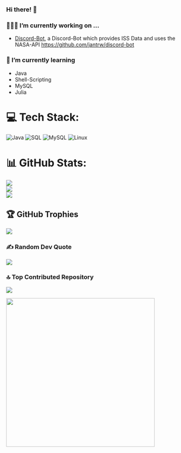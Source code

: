 ### Hi there! 👋

### 🧑🏻‍💻 I’m currently working on ...
  - [Discord-Bot](https://github.com/jantrw/discord-bot), a Discord-Bot which provides ISS Data and uses the NASA-API 
    https://github.com/jantrw/discord-bot
### 🌱 I’m currently learning 
  - Java
  - Shell-Scripting
  - MySQL
  - Julia

# 💻 Tech Stack:
![Java](https://img.shields.io/badge/java-%23ED8B00.svg?style=flat&logo=java&logoColor=white) ![SQL](https://img.shields.io/badge/SQL-4479A1?style=flat&logo=sql&logoColor=white) ![MySQL](https://img.shields.io/badge/MySQL-4479A1?style=flat&logo=mysql&logoColor=white)
 ![Linux](https://img.shields.io/badge/Linux-FCC624?style=flat&logo=linux&logoColor=black)


# 📊 GitHub Stats:
![](https://github-readme-stats.vercel.app/api?username=jantrw&theme=tokyonight&hide_border=true&include_all_commits=true&count_private=false)<br/>
![](https://github-readme-streak-stats.herokuapp.com/?user=jantrw&theme=tokyonight&hide_border=true)<br/>
![](https://github-readme-stats.vercel.app/api/top-langs/?username=jantrw&theme=tokyonight&hide_border=true&include_all_commits=true&count_private=false&layout=compact)

## 🏆 GitHub Trophies
![](https://github-profile-trophy.vercel.app/?username=jantrw&theme=tokyonight&no-frame=true&no-bg=true&margin-w=4)

### ✍️ Random Dev Quote
![](https://quotes-github-readme.vercel.app/api?type=horizontal&theme=tokyonight)

### 🔝 Top Contributed Repository
![](https://github-contributor-stats.vercel.app/api?username=jantrw&limit=5&theme=tokyonight&combine_all_yearly_contributions=true)

<img src='https://i.imgur.com/9FhaE5v.jpeg' style="height: 400px;"/>

